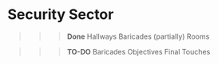 # Security Sector

>>> **Done**
>>> Hallways
>>> Baricades (partially)
>>> Rooms


>>> **TO-DO**
>>> Baricades
>>> Objectives
>>> Final Touches
